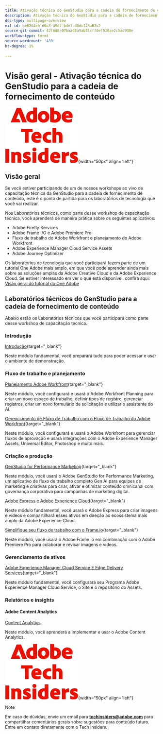 ```yaml
---
title: Ativação técnica do GenStudio para a cadeia de fornecimento de conteúdo
description: Ativação técnica do GenStudio para a cadeia de fornecimento de conteúdo
doc-type: multipage-overview
exl-id: be6284eb-60c8-49d7-bde1-d8dc148a07c2
source-git-commit: 42f6d8a07baa03a9ab31cff0ef518ae2c5ad930e
workflow-type: tm+mt
source-wordcount: '439'
ht-degree: 1%

---
```


# Visão geral - Ativação técnica do GenStudio para a cadeia de fornecimento de conteúdo

![Informantes técnicos](./assets/images/techinsiders.png){width="50px" align="left"}

## Visão geral

Se você estiver participando de um de nossos workshops ao vivo de capacitação técnica da GenStudio para a cadeia de fornecimento de conteúdo, este é o ponto de partida para os laboratórios de tecnologia que você vai realizar.

Nos Laboratórios técnicos, como parte desse workshop de capacitação técnica, você aprenderá de maneira prática sobre os seguintes aplicativos:

- Adobe Firefly Services
- Adobe Frame I/O e Adobe Premiere Pro
- Fluxo de trabalho do Adobe Workfront e planejamento do Adobe Workfront
- Adobe Experience Manager Cloud Service Assets
- Adobe Journey Optimizer

Os laboratórios de tecnologia que você participará fazem parte de um tutorial One Adobe mais amplo, em que você pode aprender ainda mais sobre as soluções amplas da Adobe Creative Cloud e da Adobe Experience Cloud. Se estiver interessado em ver o que está disponível, confira aqui: [Visão geral do tutorial do One Adobe](./overview.md)

## Laboratórios técnicos do GenStudio para a cadeia de fornecimento de conteúdo

Abaixo estão os Laboratórios técnicos que você participará como parte desse workshop de capacitação técnica.

### Introdução

[Introdução](./modules/getting-started/gettingstarted/getting-started.md){target="_blank"}

Neste módulo fundamental, você preparará tudo para poder acessar e usar o ambiente de demonstração.

### Fluxo de trabalho e planejamento

[Planejamento Adobe Workfront](./modules/workflow-planning/module1.1/wfplanning.md){target="_blank"}

Neste módulo, você configurará e usará o Adobe Workfront Planning para criar um novo espaço de trabalho, definir tipos de registro, gerenciar registros, criar um novo formulário de solicitação e utilizar o assistente do AI.

[Gerenciamento de Fluxo de Trabalho com o Fluxo de Trabalho do Adobe Workfront](./modules/workflow-planning/module1.2/workfront.md){target="_blank"}

Neste módulo, você configurará e usará o Adobe Workfront para gerenciar fluxos de aprovação e usará integrações com o Adobe Experience Manager Assets, Universal Editor, Photoshop e muito mais.

### Criação e produção

[GenStudio for Performance Marketing](./modules/creation-production/module1.3/genstudio.md){target="_blank"}

Neste módulo, você usará o Adobe GenStudio for Performance Marketing, um aplicativo de fluxo de trabalho completo Gen AI para equipes de marketing e criativas para criar, ativar e otimizar conteúdo omnicanal com governança corporativa para campanhas de marketing digital.

[Adobe Express e Adobe Experience Cloud](./modules/creation-production/module1.4/express.md){target="_blank"}

Neste módulo fundamental, você usará o Adobe Express para criar imagens e vídeos e compartilhará esses ativos em direção ao ecossistema mais amplo da Adobe Experience Cloud.

[Simplifique seu fluxo de trabalho com o Frame.io](./modules/creation-production/module1.5/frameio.md){target="_blank"}

Neste módulo, você usará o Adobe Frame.io em combinação com o Adobe Premiere Pro para colaborar e revisar imagens e vídeos.

### Gerenciamento de ativos

[Adobe Experience Manager Cloud Service E Edge Delivery Services](./modules/asset-mgmt/module2.1/aemcs.md){target="_blank"}

Neste módulo fundamental, você configurará seu Programa Adobe Experience Manager Cloud Service, o Site e o repositório do Assets.

### Relatórios e insights

#### Adobe Content Analytics

[Content Analytics](./modules/reporting-insights/content/module3.1/contentanalytics.md)

Neste módulo, você aprenderá a implementar e usar o Adobe Content Analytics.

![Informantes técnicos](./assets/images/techinsiders.png){width="50px" align="left"}

>[!NOTE]
>
>Em caso de dúvidas, envie um email para **techinsiders@adobe.com** para compartilhar comentários gerais sobre sugestões para conteúdo futuro. Entre em contato diretamente com o Tech Insiders.
